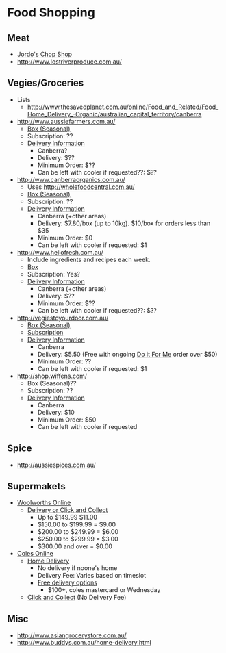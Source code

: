 # Food Shopping

## Meat

* [Jordo's Chop Shop](http://www.jordoschopshop.com/)
* http://www.lostriverproduce.com.au/

## Vegies/Groceries

* Lists
  * http://www.thesavedplanet.com.au/online/Food_and_Related/Food_Home_Delivery_-Organic/australian_capital_territory/canberra
* http://www.aussiefarmers.com.au/
  * [Box (Seasonal)](http://www.aussiefarmers.com.au/fresh-to-your-door/fruit-and-veg-boxes)
  * Subscription: ??
  * [Delivery Information]()
    * Canberra?
    * Delivery: $??
    * Minimum Order: $??
    * Can be left with cooler if requested??: $??
* http://www.canberraorganics.com.au/
  * Uses http://wholefoodcentral.com.au/
  * [Box (Seasonal)](http://wholefoodcentral.com.au/canberraorg/index.php?main_page=index&cPath=5)
  * Subscription: ??
  * [Delivery Information](https://www.vegiestoyourdoor.com.au/deliveryfee)
    * Canberra (+other areas)
    * Delivery: $7.80/box (up to 10kg). $10/box for orders less than $35
    * Minimum Order: $0
    * Can be left with cooler if requested: $1
* http://www.hellofresh.com.au/
  * Include ingredients and recipes each week.
  * [Box](http://www.hellofresh.com.au/food-boxes/)
  * Subscription: Yes?
  * [Delivery Information](http://www.hellofresh.com.au/aboutus_delivery_areas/)
    * Canberra (+other areas)
    * Delivery: $??
    * Minimum Order: $??
    * Can be left with cooler if requested??: $??
* http://vegiestoyourdoor.com.au/
  * [Box (Seasonal)](http://www.vegiestoyourdoor.com.au/seasonal)
  * [Subscription](http://www.vegiestoyourdoor.com.au/doitforme)
  * [Delivery Information](https://www.vegiestoyourdoor.com.au/deliveryfee)
    * Canberra
    * Delivery: $5.50 (Free with ongoing [Do it For Me](https://www.vegiestoyourdoor.com.au//freedelivery) order over $50)
    * Minimum Order: ??
    * Can be left with cooler if requested: $1
* http://shop.wiffens.com/
  * Box (Seasonal)??
  * Subscription: ??
  * [Delivery Information](http://shop.wiffens.com/shipping.php)
    * Canberra
    * Delivery: $10
    * Minimum Order: $50
    * Can be left with cooler if requested

## Spice

* http://aussiespices.com.au/

## Supermakets

* [Woolworths Online](http://www2.woolworthsonline.com.au/)
  * [Delivery or Click and Collect](http://www2.woolworthsonline.com.au/Shop/Seasonal/Home-Delivery-ClickCollect?target=popup)
    * Up to $149.99  $11.00
    * $150.00 to $199.99 = $9.00
    * $200.00 to $249.99 = $6.00
    * $250.00 to $299.99 = $3.00
    * $300.00 and over = $0.00
* [Coles Online](http://shop.coles.com.au/online/national/)
  * [Home Delivery](http://shop.coles.com.au/online/nsw-regional-shellharbour/info/home-delivery)
    * No delivery if noone's home
    * Delivery Fee: Varies based on timeslot
    * [Free delivery options](http://shop.coles.com.au/online/national/info/free-delivery-info)
      * $100+, coles mastercard or Wednesday
  * [Click and Collect](http://shop.coles.com.au/online/nsw-regional-shellharbour/info/click-collect) (No Delivery Fee)

## Misc

* http://www.asiangrocerystore.com.au/
* http://www.buddys.com.au/home-delivery.html
